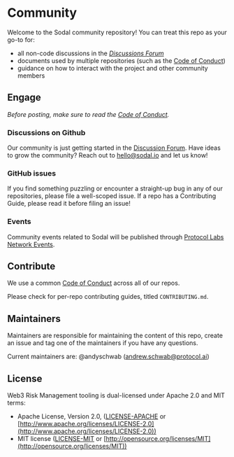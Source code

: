 # Community

Welcome to the Sodal community repository! You can treat this repo as your go-to for:
* all non-code discussions in the [*Discussions Forum*](https://github.com/sodal-project/community/discussions)
* documents used by multiple repositories (such as the [Code of Conduct](https://github.com/sodal-project/community/blob/master/CODE_OF_CONDUCT.md))
* guidance on how to interact with the project and other community members

## Engage

*Before posting, make sure to read the [Code of Conduct](https://github.com/sodal-project/community/blob/master/CODE_OF_CONDUCT.md).*

### Discussions on Github

Our community is just getting started in the [Discussion Forum](https://github.com/sodal-project/community/discussions). Have ideas to grow the community? Reach out to hello@sodal.io and let us know!

### GitHub issues

If you find something puzzling or encounter a straight-up bug in any of our repositories, please file a well-scoped issue. If a repo has a Contributing Guide, please read it before filing an issue!

### Events

Community events related to Sodal will be published through [Protocol Labs Network Events](https://events.plnetwork.io/).

## Contribute

We use a common [Code of Conduct](https://github.com/sodal-project/community/blob/master/CODE_OF_CONDUCT.md) across all of our repos.

Please check for per-repo contributing guides, titled `CONTRIBUTING.md`.

## Maintainers

Maintainers are responsible for maintaining the content of this repo, create an issue and tag one of the maintainers if you have any questions.

Current maintainers are:
@andyschwab ([andrew.schwab@protocol.ai](andy@sodal.io))

## License

Web3 Risk Management tooling is dual-licensed under Apache 2.0 and MIT terms:

- Apache License, Version 2.0, ([LICENSE-APACHE](https://github.com/filecoin-project/community/blob/master/LICENSE-APACHE) or [http://www.apache.org/licenses/LICENSE-2.0](http://www.apache.org/licenses/LICENSE-2.0))
- MIT license ([LICENSE-MIT](https://github.com/filecoin-project/community/blob/master/LICENSE-MIT) or [http://opensource.org/licenses/MIT](http://opensource.org/licenses/MIT))
